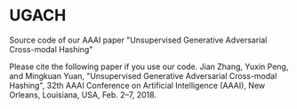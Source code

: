 # UGACH
Source code of our AAAI paper "Unsupervised Generative Adversarial Cross-modal Hashing"

Please cite the following paper if you use our code.
Jian Zhang, Yuxin Peng, and Mingkuan Yuan, "Unsupervised Generative Adversarial Cross-modal Hashing", 32th AAAI Conference on Artificial Intelligence (AAAI), New Orleans, Louisiana, USA, Feb. 2–7, 2018.